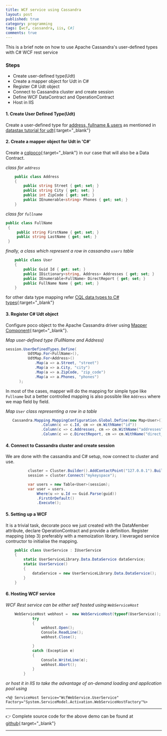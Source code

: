 ```yaml
---
title: WCF service using Cassandra 
layout: post
published: true
category: programming
tags: [wcf, cassandra, iis, C#]
comments: true
---
```


This is a brief note on how to use Apache Cassandra's user-defined types with C# WCF rest service

### Steps

 * Create user-defined type(Udt)
 * Create a mapper object for Udt in C#
 * Register C# Udt object
 * Connect to Cassandra cluster and create session
 * Define WCF DataContract and OperationContract
 * Host in IIS

#### 1. Create User Defined Type(Udt)

Create a user-defined type for  <u>address, fullname & users</u> as mentioned in [datastax tutorial for udt](https://docs.datastax.com/en/cql/3.1/cql/cql_using/cqlUseUDT.html){:target="_blank"}

#### 2. Create a mapper object for Udt in 'C#'

Create a [cqlpoco](https://github.com/LukeTillman/cqlpoco){:target="_blank"} in our case that will also be a Data Contract.

*class for `address`*

``` csharp
    public class Address
    {
        public string Street { get; set; }
        public string City { get; set; }
        public int ZipCode { get; set; }
        public IEnumerable<string> Phones { get; set; }
    }
```

*class for `fullname`*

``` csharp
public class FullName
 {
     public string FirstName { get; set; }
     public string LastName { get; set; }
 }
```

*finally, a class which represent a row in cassandra `users` table*

``` csharp
    public class User
    {
        public Guid Id { get; set; }
        public IDictionary<string, Address> Addresses { get; set; }
        public IEnumerable<FullName> DirectReport { get; set; }
        public FullName Name { get; set; }
    }
```

for other data type mapping refer [CQL data types to C# types](http://datastax.github.io/csharp-driver/features/datatypes/){:target="_blank"}

#### 3. Register C# Udt object

Configure poco object to the Apache Cassandra driver using [Mapper Component](http://datastax.github.io/csharp-driver/features/components/mapper/#configuring-mappings){:target="_blank"}.

*Map user-defined type (FullName and Address)*

``` csharp
session.UserDefinedTypes.Define(
          UdtMap.For<FullName>(),
          UdtMap.For<Address>()
             .Map(a => a.Street, "street")
             .Map(a => a.City, "city")
             .Map(a => a.ZipCode, "zip_code")
             .Map(a => a.Phones, "phones")
      );
```

In most of the cases, mapper will do the mapping for simple type like `Fullname` but a better controlled mapping is also possible like `Address` where we map field by field.

*Map `User` class representing a row in a table*

``` csharp
   Cassandra.Mapping.MappingConfiguration.Global.Define(new Map<User>().TableName("users")
                .Column(c => c.Id, cm => cm.WithName("id"))
                .Column(c => c.Addresses, cm => cm.WithName("addresses").WithFrozenKey())
                .Column(c => c.DirectReport, cm => cm.WithName("direct_reports").WithFrozenValue()));
```

#### 4. Connect to Cassandra cluster and create session

We are done with the cassandra and C# setup, now connect to cluster and use.

``` csharp
          cluster = Cluster.Builder().AddContactPoint("127.0.0.1").Build();
          session = cluster.Connect("mykeyspace");

          var users = new Table<User>(session);
          var user = users.
              Where(u => u.Id == Guid.Parse(guid))
              .FirstOrDefault()
              .Execute();

```

#### 5. Setting up a WCF 

It is a trivial task, decorate poco we just created with the DataMember attribute, declare OperationContract and provide a definition. Register mapping (step 3) preferably with a memoization library. I leveraged service contructor to initialise the mapping.

``` csharp
    public class UserService : IUserService
    {
        static UserServiceLibrary.Data.DataService dataService;
        static UserService()
        {
            dataService = new UserServiceLibrary.Data.DataService();
        }
    }    
``` 

#### 6. Hosting WCF service

*WCF Rest service can be either self hosted using `WebServiceHost`*

``` csharp
	WebServiceHost webhost =  new WebServiceHost(typeof(UserService));
            try
            {
                webhost.Open();
                Console.ReadLine();
                webhost.Close();

            }
            catch (Exception e)
            {
                Console.WriteLine(e);
                webhost.Abort();
            }
        }	
```
*or host it in IIS to take the advantage of on-demand loading and application pool using*

	<%@ ServiceHost Service="WcfWebService.UserService" 
    Factory="System.ServiceModel.Activation.WebServiceHostFactory"%>

---

:point_right: Complete source code for the above demo can be found at [github](https://github.com/VimleshS/wcf_on_iis_with_cassandra){:target="_blank"}

---